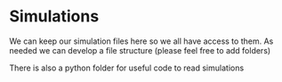 # Simulations

We can keep our simulation files here so we all have access to them. 
As needed we can develop a file structure (please feel free to add folders) 

There is also a python folder for useful code to read simulations
